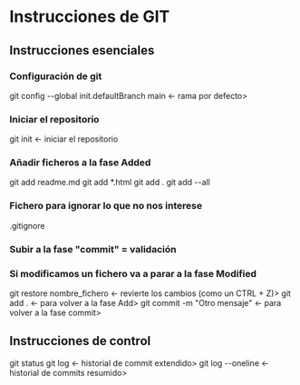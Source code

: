 # Instrucciones de GIT

## Instrucciones esenciales
### Configuración de git

git config --global init.defaultBranch main <- rama por defecto>


### Iniciar el repositorio
git init <- iniciar el repositorio
### Añadir ficheros a la fase Added
git add readme.md
git add *.html
git add .
git add --all
### Fichero para ignorar lo que no nos interese
.gitignore

### Subir a la fase "commit" = validación

### Si modificamos un fichero va a parar a la fase Modified
git restore nombre_fichero <- revierte los cambios (como un CTRL + Z)>
git add . <- para volver a la fase Add>
git commit -m "Otro mensaje" <- para volver a la fase commit>

## Instrucciones de control
git status
git log <- historial de commit extendido>
git log --oneline <- historial de commits resumido>
